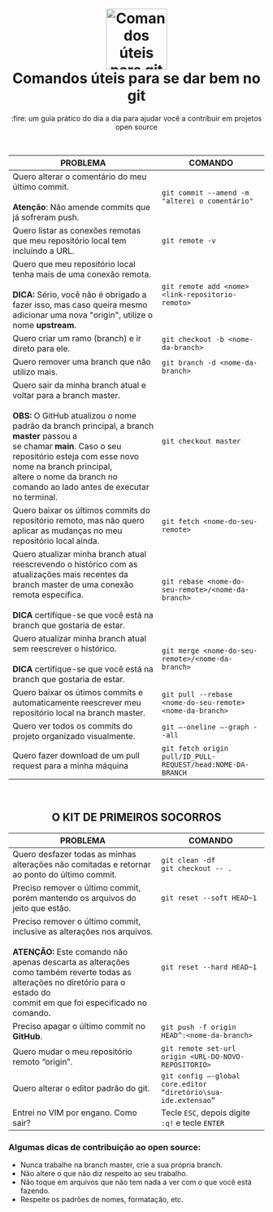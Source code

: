 <h1 align="center">
  <img src="https://i.ibb.co/z2tXZRF/github.png" alt="Comandos úteis para git" width="120">
  <br>
  Comandos úteis para se dar bem no git
</h1>
<p align="center">:fire: um guia prático do dia a dia para ajudar você a contribuir em projetos open source</p>

<br>

| PROBLEMA | COMANDO |
| ------ | ------ |
| Quero alterar o comentário do meu último commit. <br><br>**Atenção**: Não amende commits que já sofreram push.| `git commit --amend -m "alterei o comentário"` |
| Quero listar as conexões remotas que meu repositório local tem incluindo a URL. | `git remote -v` |
| Quero que meu repositório local tenha mais de uma conexão remota. <br><br>**DICA:** Sério, você não é obrigado a fazer isso, mas caso queira mesmo adicionar uma nova "origin", utilize o nome **upstream**.  | `git remote add <nome> <link-repositorio-remoto>`  |
| Quero criar um ramo (branch) e ir direto para ele. | `git checkout -b <nome-da-branch>` |
| Quero remover uma branch que não utilizo mais. | `git branch -d <nome-da-branch>` |
| Quero sair da minha branch atual e voltar para a branch master. <br><br>**OBS:** O GitHub atualizou o nome padrão da branch principal, a branch **master** passou a <br>se chamar **main**. Caso o seu repositório esteja com esse novo nome na branch principal, <br>altere o nome da branch no comando ao lado antes de executar no terminal. | `git checkout master` |
| Quero baixar os últimos commits do repositório remoto, mas não quero aplicar as mudanças no meu repositório local ainda. | `git fetch <nome-do-seu-remote>` |
| Quero atualizar minha branch atual reescrevendo o histórico com as atualizações mais recentes da branch master de uma conexão remota específica.  <br><br>**DICA** certifíque-se que você está na branch que gostaria de estar. | `git rebase <nome-do-seu-remote>/<nome-da-branch>` |
| Quero atualizar minha branch atual sem reescrever o histórico.  <br><br>**DICA** certifíque-se que você está na branch que gostaria de estar. | `git merge <nome-do-seu-remote>/<nome-da-branch>` |
| Quero baixar os útimos commits e automaticamente reescrever meu repositório local na branch master. | `git pull --rebase <nome-do-seu-remote> <nome-da-branch>` |
| Quero ver todos os commits do projeto organizado visualmente. | `git –-oneline –-graph --all` |
| Quero fazer download de um pull request para a minha máquina | `git fetch origin pull/ID_PULL-REQUEST/head:NOME-DA-BRANCH` |

<br>
<h2 align="center">
  O KIT DE PRIMEIROS SOCORROS
</h2>

| PROBLEMA | COMANDO |
| ------ | ------ |
| Quero desfazer todas as minhas alterações não comitadas e retornar ao ponto do último commit. | `git clean -df`  <br>    `git checkout -- .` |
| Preciso remover o último commit, porém mantendo os arquivos do jeito que estão. | `git reset --soft HEAD~1` |
| Preciso remover o último commit, inclusive as alterações nos arquivos. <br><br> **ATENÇÃO:** Este comando não apenas descarta as alterações como também reverte todas as alterações no diretório para o estado do <br> commit em que foi especificado no comando.  | `git reset --hard HEAD~1` |
| Preciso apagar o último commit no **GitHub**. | `git push -f origin HEAD^:<nome-da-branch>` |
| Quero mudar o meu repositório remoto “origin”. | `git remote set-url origin <URL-DO-NOVO-REPOSITORIO>` |
| Quero alterar o editor padrão do git. | `git config –-global core.editor “diretório\sua-ide.extensao”` |
| Entrei no VIM por engano. Como sair? | Tecle `ESC`, depois digite `:q!` e tecle `ENTER` |


### Algumas dicas de contribuição ao open source:

- Nunca trabalhe na branch master, crie a sua própria branch.
- Não altere o que não diz respeito ao seu trabalho.
- Não toque em arquivos que não tem nada a ver com o que você está fazendo.
- Respeite os padrões de nomes, formatação, etc.

